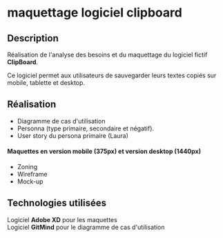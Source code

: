 # maquettage logiciel clipboard

## Description 
Réalisation de l'analyse des besoins et du maquettage du logiciel fictif **ClipBoard**.

Ce logiciel permet aux utilisateurs de sauvegarder leurs textes copiés sur mobile, tablette et desktop.

## Réalisation
- Diagramme de cas d'utilisation
- Personna (type primaire, secondaire et négatif).
- User story du persona primaire (Laura)

#### Maquettes en version mobile (375px) et version desktop (1440px)
- Zoning
- Wireframe
- Mock-up


## Technologies utilisées

Logiciel **Adobe XD** pour les maquettes
<br>
Logiciel **GitMind** pour le diagramme de cas d'utilisation
